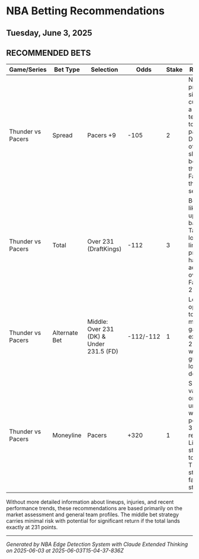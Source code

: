 # NBA Betting Recommendations
## Tuesday, June 3, 2025

## RECOMMENDED BETS
| Game/Series | Bet Type | Selection | Odds | Stake | Reasoning |
|-------------|----------|-----------|------|-------|-----------|
| Thunder vs Pacers | Spread | Pacers +9 | -105 | 2 | Nine points provides significant cushion for a Pacers team likely to push pace. DraftKings offers slightly better odds than FanDuel for this selection. |
| Thunder vs Pacers | Total | Over 231 (DraftKings) | -112 | 3 | Both teams likely play uptempo basketball. Taking the lower total line provides half-point advantage over FanDuel's 231.5. |
| Thunder vs Pacers | Alternate Bet | Middle: Over 231 (DK) & Under 231.5 (FD) | -112/-112 | 1 | Low-risk opportunity to hit middle if game lands exactly on 231 points, with small guaranteed loss if it doesn't. |
| Thunder vs Pacers | Moneyline | Pacers | +320 | 1 | Small-value play on underdog with potential 3.2x return. Limited stake due to Thunder's strong favorite status. |

Without more detailed information about lineups, injuries, and recent performance trends, these recommendations are based primarily on the market assessment and general team profiles. The middle bet strategy carries minimal risk with potential for significant return if the total lands exactly at 231 points.

---
*Generated by NBA Edge Detection System with Claude Extended Thinking on 2025-06-03 at 2025-06-03T15-04-37-836Z*
